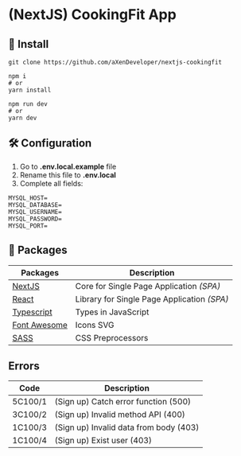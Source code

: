 # (NextJS) CookingFit App

## 🧰 Install

```
git clone https://github.com/aXenDeveloper/nextjs-cookingfit

npm i
# or
yarn install

npm run dev
# or
yarn dev
```

## 🛠️ Configuration

1. Go to **.env.local.example** file
2. Rename this file to **.env.local**
3. Complete all fields:

```
MYSQL_HOST=
MYSQL_DATABASE=
MYSQL_USERNAME=
MYSQL_PASSWORD=
MYSQL_PORT=
```

## 📂 Packages

| Packages                                      | Description                                 |
| --------------------------------------------- | ------------------------------------------- |
| [NextJS](https://nextjs.org/)                 | Core for Single Page Application _(SPA)_    |
| [React](https://reactjs.org/)                 | Library for Single Page Application _(SPA)_ |
| [Typescript](https://www.typescriptlang.org/) | Types in JavaScript                         |
| [Font Awesome](https://fontawesome.com/)      | Icons SVG                                   |
| [SASS](https://www.npmjs.com/package/sass)    | CSS Preprocessors                           |

## Errors

| Code    | Description                            |
| ------- | -------------------------------------- |
| 5C100/1 | (Sign up) Catch error function (500)   |
| 3C100/2 | (Sign up) Invalid method API (400)     |
| 1C100/3 | (Sign up) Invalid data from body (403) |
| 1C100/4 | (Sign up) Exist user (403)             |
